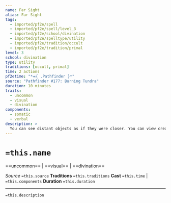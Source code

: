 ```yaml
---
name: Far Sight
alias: Far Sight
tags:
  - imported/pf2e/spell
  - imported/pf2e/spell/level_3
  - imported/pf2e/school/divination
  - imported/pf2e/spelltype/utility
  - imported/pf2e/tradition/occult
  - imported/pf2e/tradition/primal
level: 3
school: divination
type: utility
traditions: [occult, primal]
time: 2 actions
pf2etime: "*⬺{ .Pathfinder }*"
source: "Pathfinder #177: Burning Tundra"
duration: 10 minutes
traits:
  - uncommon
  - visual
  - divination
components:
  - somatic
  - verbal
description: >
  You can see distant objects as if they were closer. You can view creatures, objects, and terrain features that are more than 30 feet away and up to 300 feet away as though they were only 30 feet away. You can view creatures, objects, and terrain features that are 300 feet away or more as though they were only one-tenth as far away. This spell only affects your ability to discern visual details; it doesn't let you treat the objects as actually closer for the purposes of spells, ranged attacks, or otherwise. This spell doesn't affect the range of other visual senses you might have, so if you have a visual sense that extends to only 60 feet, you still can't use it to see things beyond that range, even if they would appear closer with this spell.
---
```

# `=this.name`
==uncommon== | ==visual== | ==divination==

*Source* `=this.source`
**Traditions** `=this.traditions`
**Cast** `=this.time` | `=this.components`
**Duration** `=this.duration`

***
`=this.description`